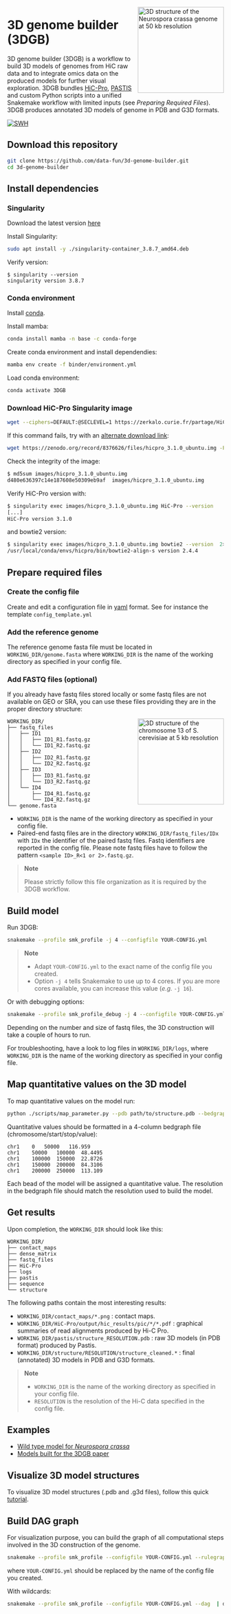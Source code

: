 <img align="right" width="200px" 
    src="assets/Neurospora_crassa_WT_50kb.gif"
    alt="3D structure of the Neurospora crassa genome at 50 kb resolution">

# 3D genome builder (3DGB)

3D genome builder (3DGB) is a workflow to build 3D models of genomes from HiC raw data and to integrate omics data on the produced models for further visual exploration.
3DGB bundles [HiC-Pro](https://genomebiology.biomedcentral.com/articles/10.1186/s13059-015-0831-x), [PASTIS](https://academic.oup.com/bioinformatics/article/30/12/i26/385087) and custom Python scripts into a unified Snakemake workflow with limited inputs (see *Preparing Required Files*). 3DGB produces annotated 3D models of genome in PDB and G3D formats.

[![SWH](https://archive.softwareheritage.org/badge/origin/https://github.com/data-fun/3d-genome-builder/)](https://archive.softwareheritage.org/browse/origin/?origin_url=https://github.com/data-fun/3d-genome-builder)
## Download this repository

```bash
git clone https://github.com/data-fun/3d-genome-builder.git
cd 3d-genome-builder
```

## Install dependencies

### Singularity

Download the latest version [here](https://github.com/apptainer/singularity/releases)

Install Singularity:

```bash
sudo apt install -y ./singularity-container_3.8.7_amd64.deb
```

Verify version:

```
$ singularity --version
singularity version 3.8.7
```

### Conda environment

Install [conda](https://docs.conda.io/en/latest/miniconda.html).

Install mamba:

```bash
conda install mamba -n base -c conda-forge
```

Create conda environment and install dependendies:

```bash
mamba env create -f binder/environment.yml
```

Load conda environment:

```bash
conda activate 3DGB
```

### Download  HiC-Pro Singularity image


```bash
wget --ciphers=DEFAULT:@SECLEVEL=1 https://zerkalo.curie.fr/partage/HiC-Pro/hicpro_3.1.0_ubuntu.img -P images
```

If this command fails, try with an [alternate download link](https://zenodo.org/record/8376626):

```bash
wget https://zenodo.org/record/8376626/files/hicpro_3.1.0_ubuntu.img -P images
```

Check the integrity of the image:

```bash
$ md5sum images/hicpro_3.1.0_ubuntu.img
d480e636397c14e187608e50309eb9af  images/hicpro_3.1.0_ubuntu.img
```

Verify HiC-Pro version with:

```bash
$ singularity exec images/hicpro_3.1.0_ubuntu.img HiC-Pro --version
[...]
HiC-Pro version 3.1.0
```

and bowtie2 version:

```bash
$ singularity exec images/hicpro_3.1.0_ubuntu.img bowtie2 --version  2>/dev/null | head -n 1
/usr/local/conda/envs/hicpro/bin/bowtie2-align-s version 2.4.4
```


## Prepare required files

### Create the config file

Create and edit a configuration file in [yaml](https://en.wikipedia.org/wiki/YAML) format. See for instance the template `config_template.yml`

### Add the reference genome

The reference genome fasta file must be located in `WORKING_DIR/genome.fasta` where `WORKING_DIR` is the name of the working directory as specified in your config file.

### Add FASTQ files (optional)

If you already have fastq files stored locally or some fastq files are not available on GEO or SRA, you can use these files providing they are in the proper directory structure:

<img align="right" width="200px" 
    src="assets/SCERE_chromosome_13.gif"
    alt="3D structure of the chromosome 13 of S. cerevisiae at 5 kb resolution">

```
WORKING_DIR/
├── fastq_files
│   ├── ID1
│   │   ├── ID1_R1.fastq.gz
│   │   └── ID1_R2.fastq.gz
│   ├── ID2
│   │   ├── ID2_R1.fastq.gz
│   │   └── ID2_R2.fastq.gz
│   ├── ID3
│   │   ├── ID3_R1.fastq.gz
│   │   └── ID3_R2.fastq.gz
│   └── ID4
│       ├── ID4_R1.fastq.gz
│       └── ID4_R2.fastq.gz
└── genome.fasta
```

- `WORKING_DIR` is the name of the working directory as specified in your config file.
- Paired-end fastq files are in the directory `WORKING_DIR/fastq_files/IDx` with `IDx` the identifier of the paired fastq files. Fastq identifiers are reported in the config file. Please note fastq files have to follow the pattern `<sample ID>_R<1 or 2>.fastq.gz`.

> **Note**
>
> Please strictly follow this file organization as it is required by the 3DGB workflow.

## Build model

Run 3DGB:

```bash
snakemake --profile smk_profile -j 4 --configfile YOUR-CONFIG.yml
```

> **Note**
> - Adapt `YOUR-CONFIG.yml` to the exact name of the config file you created.
> - Option `-j 4` tells Snakemake to use up to 4 cores. If you are more cores available, you can increase this value (*e.g.* `-j 16`).

Or with debugging options:

```bash
snakemake --profile smk_profile_debug -j 4 --configfile YOUR-CONFIG.yml --verbose
```

Depending on the number and size of fastq files, the 3D construction will take a couple of hours to run.

For troubleshooting, have a look to log files in `WORKING_DIR/logs`, where `WORKING_DIR` is the name of the working directory as specified in your config file.

## Map quantitative values on the 3D model

To map quantitative values on the model run:

```bash
python ./scripts/map_parameter.py --pdb path/to/structure.pdb --bedgraph path/to/annotation.bedgraph --output path/to/output.pdb
```

Quantitative values should be formatted in a 4-column bedgraph file (chromosome/start/stop/value):

```
chr1	0	50000	116.959
chr1	50000	100000	48.4495
chr1	100000	150000	22.8726
chr1	150000	200000	84.3106
chr1	200000	250000	113.109
```

Each bead of the model will be assigned a quantitative value. The resolution in the bedgraph file should match the resolution used to build the model.


## Get results

Upon completion, the `WORKING_DIR` should look like this:

```
WORKING_DIR/
├── contact_maps
├── dense_matrix
├── fastq_files
├── HiC-Pro
├── logs
├── pastis
├── sequence
└── structure
```

The following paths contain the most interesting results:

- `WORKING_DIR/contact_maps/*.png` : contact maps.
- `WORKING_DIR/HiC-Pro/output/hic_results/pic/*/*.pdf` : graphical summaries of read alignments produced by Hi-C Pro.
- `WORKING_DIR/pastis/structure_RESOLUTION.pdb` : raw 3D models (in PDB format) produced by Pastis.
- `WORKING_DIR/structure/RESOLUTION/structure_cleaned.*` : final (annotated) 3D models in PDB and G3D formats.

> **Note**
> - `WORKING_DIR` is the name of the working directory as specified in your config file.
> - `RESOLUTION` is the resolution of the Hi-C data specified in the config file.

## Examples

- [Wild type model for *Neurospora crassa*](examples/n_crassa.md)
- [Models built for the 3DGB paper](examples/paper/paper.md)

## Visualize 3D model structures

To visualize 3D model structures (.pdb and .g3d files), follow this quick [tutorial](visualization/visualization.md).


## Build DAG graph

For visualization purpose, you can build the graph of all computational steps involved in the 3D construction of the genome.

```bash
snakemake --profile smk_profile --configfile YOUR-CONFIG.yml --rulegraph  | dot -Tpdf > rules.pdf
```

where `YOUR-CONFIG.yml` should be replaced by the name of the config file you created.

With wildcards:

```bash
snakemake --profile smk_profile --configfile YOUR-CONFIG.yml --dag  | dot -Tpdf > dag.pdf
```

